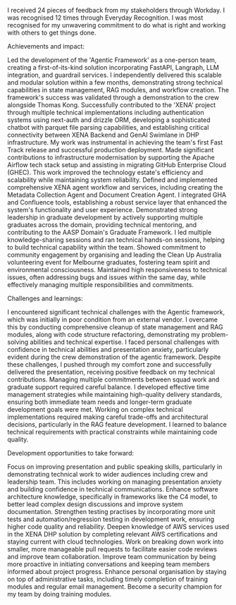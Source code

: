 I received 24 pieces of feedback from my stakeholders through Workday. I was recognised 12 times through Everyday Recognition. I was most recognised for my unwavering commitment to do what is right and working with others to get things done.

Achievements and impact:

Led the development of the 'Agentic Framework' as a one-person team, creating a first-of-its-kind solution incorporating FastAPI, Langraph, LLM integration, and guardrail services. I independently delivered this scalable and modular solution within a few months, demonstrating strong technical capabilities in state management, RAG modules, and workflow creation. The framework's success was validated through a demonstration to the crew alongside Thomas Kong.
Successfully contributed to the 'XENA' project through multiple technical implementations including authentication systems using next-auth and drizzle ORM, developing a sophisticated chatbot with parquet file parsing capabilities, and establishing critical connectivity between XENA Backend and GenAI Swimlane in DHP infrastructure. My work was instrumental in achieving the team's first Fast Track release and successful production deployment.
Made significant contributions to infrastructure modernisation by supporting the Apache Airflow tech stack setup and assisting in migrating GitHub Enterprise Cloud (GHEC). This work improved the technology estate's efficiency and scalability while maintaining system reliability.
Defined and implemented comprehensive XENA agent workflow and services, including creating the Metadata Collection Agent and Document Creation Agent. I integrated GHA and Confluence tools, establishing a robust service layer that enhanced the system's functionality and user experience.
Demonstrated strong leadership in graduate development by actively supporting multiple graduates across the domain, providing technical mentoring, and contributing to the AASP Domain's Graduate Framework. I led multiple knowledge-sharing sessions and ran technical hands-on sessions, helping to build technical capability within the team.
Showed commitment to community engagement by organising and leading the Clean Up Australia volunteering event for Melbourne graduates, fostering team spirit and environmental consciousness.
Maintained high responsiveness to technical issues, often addressing bugs and issues within the same day, while effectively managing multiple responsibilities and commitments.

Challenges and learnings:

I encountered significant technical challenges with the Agentic framework, which was initially in poor condition from an external vendor. I overcame this by conducting comprehensive cleanup of state management and RAG modules, along with code structure refactoring, demonstrating my problem-solving abilities and technical expertise.
I faced personal challenges with confidence in technical abilities and presentation anxiety, particularly evident during the crew demonstration of the agentic framework. Despite these challenges, I pushed through my comfort zone and successfully delivered the presentation, receiving positive feedback on my technical contributions.
Managing multiple commitments between squad work and graduate support required careful balance. I developed effective time management strategies while maintaining high-quality delivery standards, ensuring both immediate team needs and longer-term graduate development goals were met.
Working on complex technical implementations required making careful trade-offs and architectural decisions, particularly in the RAG feature development. I learned to balance technical requirements with practical constraints while maintaining code quality.


Development opportunities to take forward:

Focus on improving presentation and public speaking skills, particularly in demonstrating technical work to wider audiences including crew and leadership team. This includes working on managing presentation anxiety and building confidence in technical communications.
Enhance software architecture knowledge, specifically in frameworks like the C4 model, to better lead complex design discussions and improve system documentation.
Strengthen testing practises by incorporating more unit tests and automation/regression testing in development work, ensuring higher code quality and reliability.
Deepen knowledge of AWS services used in the XENA DHP solution by completing relevant AWS certifications and staying current with cloud technologies.
Work on breaking down work into smaller, more manageable pull requests to facilitate easier code reviews and improve team collaboration.
Improve team communication by being more proactive in initiating conversations and keeping team members informed about project progress.
Enhance personal organisation by staying on top of administrative tasks, including timely completion of training modules and regular email management.
Become a security champion for my team by doing training modules.
